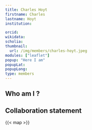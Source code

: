 ```yaml
---
title: Charles Hoyt
firstname: Charles
lastname: Hoyt
institution: 

orcid: 
wikidata: 
scholia: 
thumbnail:
  url: /img/members/charles-hoyt.jpeg
modules: ["leaflet"]
popup: "Here I am"
popupLat: 
popupLong: 
type: members
---
```


## Who am I ?

## Collaboration statement

{{< map >}}

